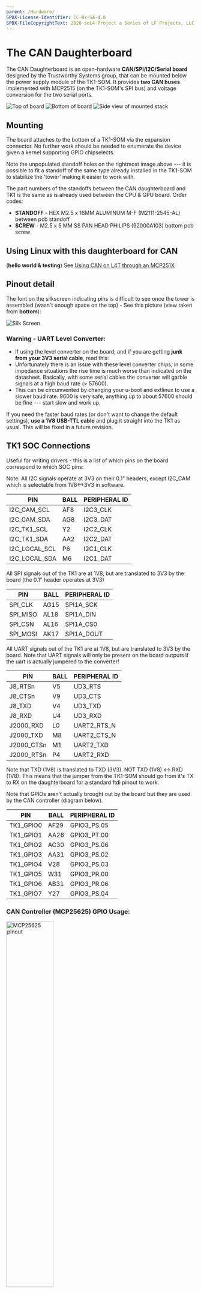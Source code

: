 ```yaml
---
parent: /Hardware/
SPDX-License-Identifier: CC-BY-SA-4.0
SPDX-FileCopyrightText: 2020 seL4 Project a Series of LF Projects, LLC.
---
```


# The CAN Daughterboard

The CAN Daughterboard is an open-hardware
**CAN/SPI/I2C/Serial board** designed by the Trustworthy Systems group,
that can be mounted below the power supply module of
the TK1-SOM. It provides **two CAN buses** implemented with MCP2515
(on the TK1-SOM's SPI bus) and voltage conversion for the two serial
ports.

<style>
div.content img {
  width:20%;
}
</style>

![Top of board](top.jpg)
![Bottom of board](bottom.jpg)
![Side view of mounted stack](side.jpg)

## Mounting
 The board attaches to the bottom of a TK1-SOM via the
expansion connector. No further work should be needed to enumerate the
device given a kernel supporting GPIO chipselects.

Note the unpopulated standoff holes on the rightmost image above --- it
is possible to fit a standoff of the same type already installed in the
TK1-SOM to stabilize the 'tower' making it easier to work with.

The part numbers of the standoffs between the CAN daughterboard and TK1
is the same as is already used between the CPU & GPU board. Order codes:

+ **STANDOFF** - HEX M2.5 x 16MM ALUMINUM M-F (M2111-2545-AL)
      between pcb standoff
+ **SCREW** - M2.5 x 5 MM SS PAN HEAD PHILIPS (92000A103) bottom
      pcb screw

## Using Linux with this daughterboard for CAN
(**hello world & testing**) See [Using CAN on L4T through an MCP251X](../L4TCan)

## Pinout detail
 The font on the silkscreen indicating pins is
difficult to see once the tower is assembled (wasn't enough space on the
top) - See this picture (view taken from **bottom**):

![Silk Screen](silk.png)

### Warning - UART Level Converter:


-   If using the level converter on the board, and if you are
    getting **junk from your 3V3 serial cable**, read this:
-   Unfortunately there is an issue with these level converter
    chips, in some impedance situations the rise time is much worse
    than indicated on the datasheet. Basically, with some serial
    cables the converter will garble signals at a high baud rate
    (> 57600).
-   This can be circumvented by changing your u-boot and extlinux to
    use a slower baud rate. 9600 is very safe, anything up to about
    57600 should be fine --- start slow and work up.

If you need the faster baud rates (or don't want to change the default
settings), **use a 1V8 USB-TTL cable** and plug it straight into the
TK1 as usual. This will be fixed in a future revision.

## TK1 SOC Connections
 Useful for writing drivers - this is a list of
which pins on the board correspond to which SOC pins:

Note: All I2C signals operate at 3V3 on their 0.1" headers, except
I2C_CAM which is selectable from 1V8<->3V3 in software.

|  PIN         |  BALL   |  PERIPHERAL ID   |
|--------------|---------|------------------|
|I2C_CAM_SCL   |AF8      |I2C3_CLK          |
|I2C_CAM_SDA   |AG8      |I2C3_DAT          |
|I2C_TK1_SCL   |Y2       |I2C2_CLK          |
|I2C_TK1_SDA   |AA2      |I2C2_DAT          |
|I2C_LOCAL_SCL |P6       |I2C1_CLK          |
|I2C_LOCAL_SDA |M6       |I2C1_DAT          |

All SPI signals out of the TK1 are at 1V8, but are translated to 3V3 by
the board (the 0.1" header operates at 3V3)

|  PIN    |  BALL   |  PERIPHERAL ID   |
|---------|---------|------------------|
|SPI_CLK  |AG15     |SPI1A_SCK         |
|SPI_MISO |AL18     |SPI1A_DIN         |
|SPI_CSN  |AL16     |SPI1A_CS0         |
|SPI_MOSI |AK17     |SPI1A_DOUT        |

All UART signals out of the TK1 are at 1V8, but are translated to 3V3 by
the board. Note that UART signals will only be present on the board
outputs if the uart is actually jumpered to the converter!

|  PIN      |  BALL   |  PERIPHERAL ID   |
|-----------|---------|------------------|
|J8_RTSn    |V5       |UD3_RTS           |
|J8_CTSn    |V9       |UD3_CTS           |
|J8_TXD     |V4       |UD3_TXD           |
|J8_RXD     |U4       |UD3_RXD           |
|J2000_RXD  |L0       |UART2_RTS_N       |
|J2000_TXD  |M8       |UART2_CTS_N       |
|J2000_CTSn |M1       |UART2_TXD         |
|J2000_RTSn |P4       |UART2_RXD         |

Note that TXD (1V8) is translated to TXD (3V3). NOT TXD (1V8) <->
RXD (1V8). This means that the jumper from the TK1-SOM should go from
it's TX to RX on the daughterboard for a standard ftdi pinout to work.

Note that GPIOs aren't actually brought out by the board but they are
used by the CAN controller (diagram below).

|  PIN     |  BALL  |  PERIPHERAL ID   |
|----------|--------|------------------|
|TK1_GPIO0 |AF29    |GPIO3_PS.05       |
|TK1_GPIO1 |AA26    |GPIO3_PT.00       |
|TK1_GPIO2 |AC30    |GPIO3_PS.06       |
|TK1_GPIO3 |AA31    |GPIO3_PS.02       |
|TK1_GPIO4 |V28     |GPIO3_PS.03       |
|TK1_GPIO5 |W31     |GPIO3_PR.00       |
|TK1_GPIO6 |AB31    |GPIO3_PR.06       |
|TK1_GPIO7 |Y27     |GPIO3_PS.04       |



### CAN Controller (MCP25625) GPIO Usage:
<img style="width: 50%" src="Can_board_pins.png" alt="MCP25625 pinout">

## Construction Information

|Schematic                  |[canboard_v3.pdf](canboard_v3.pdf)                                   |
|PCB Sources Repository     |https://bitbucket.csiro.au/projects/OH/repos/tk1som-can-daughterboard|
|Gerber Files (in repo also)|[Tegra_CANboard_tofab_v1.zip](Tegra_CANboard_tofab_v1.zip)           |
|BOM (in repo also)         |[CanBoardBOMDraft1.xlsx](CanBoardBOMDraft1.xlsx)                     |

## Construction notes
 Components **R6, R14, R19, R23 should NOT be
mounted**. R6 and R19 are pull-up resistors that were found to cause
signal integrity issues, the other 2 resistors when mounted will supply
5v to the CAN lines and are optional.
